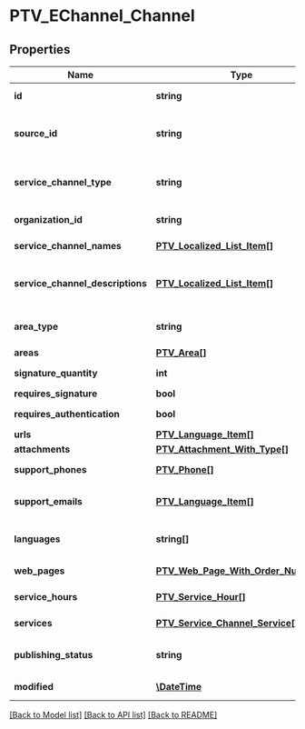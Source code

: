 # PTV_EChannel_Channel

## Properties
Name | Type | Description | Notes
------------ | ------------- | ------------- | -------------
**id** | **string** | PTV identifier for the service channel. | [optional] 
**source_id** | **string** | External system identifier for this service channel. User needs to be logged in to be able to get/set value. | [optional] 
**service_channel_type** | **string** | Type of the service channel. Channel types: EChannel, WebPage, PrintableForm, Phone or ServiceLocation. | [optional] 
**organization_id** | **string** | PTV organization identifier responsible for the channel. | [optional] 
**service_channel_names** | [**PTV_Localized_List_Item[]**](PTV_Localized_List_Item.md) | Localized list of service channel names. | [optional] 
**service_channel_descriptions** | [**PTV_Localized_List_Item[]**](PTV_Localized_List_Item.md) | List of localized service channel descriptions. (Max.Length: 150 ShortDescription). (Max.Length: 2500 Description). | [optional] 
**area_type** | **string** | Area type (WholeCountry, WholeCountryExceptAlandIslands, AreaType). | [optional] 
**areas** | [**PTV_Area[]**](PTV_Area.md) | List of service channel areas. | [optional] 
**signature_quantity** | **int** | How many signatures are required. | [optional] 
**requires_signature** | **bool** | Is signature required. | [optional] 
**requires_authentication** | **bool** | Does the electronic channel require authentication. | [optional] 
**urls** | [**PTV_Language_Item[]**](PTV_Language_Item.md) | Localized list of channel urls. | [optional] 
**attachments** | [**PTV_Attachment_With_Type[]**](PTV_Attachment_With_Type.md) | List of attachments. | [optional] 
**support_phones** | [**PTV_Phone[]**](PTV_Phone.md) | List of support phone numbers for the service channel. | [optional] 
**support_emails** | [**PTV_Language_Item[]**](PTV_Language_Item.md) | List of support email addresses for the service channel. (Max.Length: 100). | [optional] 
**languages** | **string[]** | List of languages the service channel is available in (two letter language code). | [optional] 
**web_pages** | [**PTV_Web_Page_With_Order_Number[]**](PTV_Web_Page_With_Order_Number.md) | List of service channel web pages. | [optional] 
**service_hours** | [**PTV_Service_Hour[]**](PTV_Service_Hour.md) | List of service channel service hours. | [optional] 
**services** | [**PTV_Service_Channel_Service[]**](PTV_Service_Channel_Service.md) | List of linked services including relationship data. | [optional] 
**publishing_status** | **string** | Publishing status. Possible values are: Draft, Published, Deleted or Modified. | 
**modified** | [**\DateTime**](\DateTime.md) | Date when item was modified/created (UTC). | [optional] 

[[Back to Model list]](../README.md#documentation-for-models) [[Back to API list]](../README.md#documentation-for-api-endpoints) [[Back to README]](../README.md)


